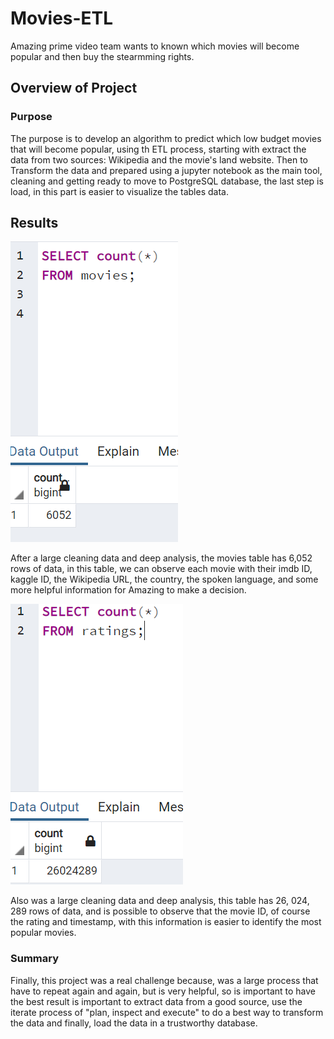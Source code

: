 # Movies-ETL
Amazing prime video team wants to known which movies will become popular and then buy the stearmming rights. 

## Overview of Project 
### Purpose 
The purpose is to develop an algorithm to predict which low budget movies that will become popular, using th ETL process, starting with extract the data from two sources: Wikipedia and the movie's land website. Then to Transform the data and prepared using a jupyter notebook as the main tool, cleaning and getting ready to move to PostgreSQL database, the last step is load, in this part is easier to visualize the tables data. 

## Results 

![movies_query](movies_query.png)

After a large cleaning data and deep analysis, the movies table has 6,052 rows of data, in this table, we can observe each movie with their imdb ID, kaggle ID, the Wikipedia URL, the country, the spoken language, and some more helpful information for Amazing to make a decision.

![ratings_query](ratings_query.png)

Also was a large cleaning data and deep analysis, this table has 26, 024, 289 rows of data, and is possible to observe that the movie ID, of course the rating and timestamp, with this information is easier to identify the most popular movies.

### Summary
Finally, this project was a real challenge because, was a large process that have to repeat again and again, but is very helpful, so is important to have the best result is important to extract data from a good source, use the iterate process of "plan, inspect and execute" to do a best way to transform the data and finally, load the data in a trustworthy database.

